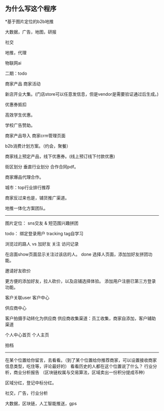 ## 为什么写这个程序
  *基于图片定位的b2b地推


  大数据，广告，地图，研报

  社交

  地推，代理

  物联网ai



  二期：todo

  商家产品
  商家活动

  新店开业大集。(门店store可以任意发信息，但是vendor是需要验证通过后生成。)

  优惠券抵扣

  高效学生优惠。

  学校广告赞助。

  商家产品导入
  商家crm管理页面

  b2b消费计划方案。（约会，聚餐）

  商家线上预定产品，线下优惠券。(线上预订线下付款优惠)

  街区划分
  垂直行业划分
  合作合同pdf。

  商家爆品代理合作。


  城市：top行业排行推荐


  商家反过来也是，铺货推广渠道。


  地推一体化方案团队。

  ----------------------------


图片定位：
sns交友 & 短范围兴趣拼团

todo：
绑定登录用户
tracking
tag自学习

浏览过的路人 vs 加好友
关注
访问记录

在店面show页面显示关注过该店的人。 done
选择人页面，添加加好友拼团功能。

邀请好友砍价

更方便的添加好友，拉人砍价，以及店铺选择体验。
添加用户注册已第三方登录功能。

客户关联user
客户中心

供应商中心

客户拍摄手动转化为供应商
供应商收集渠道：员工收集，商家自添加，客户辅助渠道

个人中心首页
个人主页

拍档

---------------------------

在某个位置给你留言，去看看。（到了某个位置给你推荐商家，可以设置接收商家信息类型，吃住等，评论最好的）
看看历史的人都在这个位置说了什么？
行业分析，商业分析报告
（区块链权属与交易算法，区域卖出一份积分提成币种）

区域分红，登记中标分红。

社交，广告，行业分析

大数据，区块链，人工智能推送，gps











